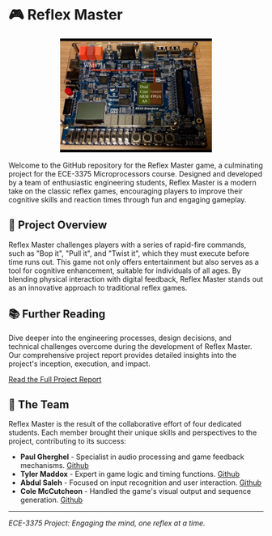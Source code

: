 # 🎮 Reflex Master

<p align="center">
  <img src="./sddefault.jpg" alt="The D-10 Standard Board" width="300"/> <!-- You can adjust the width as needed -->
</p>


Welcome to the GitHub repository for the Reflex Master game, a culminating project for the ECE-3375 Microprocessors course. Designed and developed by a team of enthusiastic engineering students, Reflex Master is a modern take on the classic reflex games, encouraging players to improve their cognitive skills and reaction times through fun and engaging gameplay.

## 🌟 Project Overview

Reflex Master challenges players with a series of rapid-fire commands, such as "Bop it", "Pull it", and "Twist it", which they must execute before time runs out. This game not only offers entertainment but also serves as a tool for cognitive enhancement, suitable for individuals of all ages. By blending physical interaction with digital feedback, Reflex Master stands out as an innovative approach to traditional reflex games.

## 📚 Further Reading

Dive deeper into the engineering processes, design decisions, and technical challenges overcome during the development of Reflex Master. Our comprehensive project report provides detailed insights into the project's inception, execution, and impact.

[Read the Full Project Report](https://docs.google.com/document/d/1zhJ2A0OmSHnoQ3SLMxo00A_iqbROQcLfDXBl4ErOLsc/edit?usp=sharing)

## 👥 The Team

Reflex Master is the result of the collaborative effort of four dedicated students. Each member brought their unique skills and perspectives to the project, contributing to its success:

- **Paul Gherghel** - Specialist in audio processing and game feedback mechanisms. [Github](https://github.com/ClutchForce)
- **Tyler Maddox** - Expert in game logic and timing functions. [Github](https://github.com/tmaddox23)
- **Abdul Saleh** - Focused on input recognition and user interaction. [Github](https://github.com/abdulrhamansaleh)
- **Cole McCutcheon** - Handled the game's visual output and sequence generation. [Github](https://github.com/ColeMcClutch)


---

*ECE-3375 Project: Engaging the mind, one reflex at a time.*


